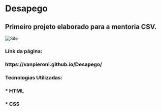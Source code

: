 # Desapego
<h2>Primeiro projeto elaborado para a mentoria CSV.</h2> 

![Site](https://github.com/VanPieroni/SiteVendaBolsasUsadas/blob/main/Desapego.png)

<h3>Link da página:</h3> 
<h3>https://vanpieroni.github.io/Desapego/</h3>

<h3>Tecnologias Utilizadas:</h3>
<h3>* HTML</h3>
<h3>* CSS</h3>
